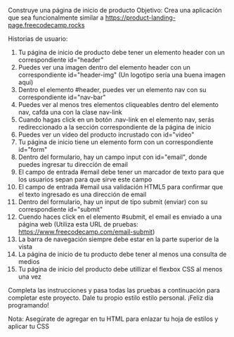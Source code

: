 Construye una página de inicio de producto
Objetivo: Crea una aplicación que sea funcionalmente similar a https://product-landing-page.freecodecamp.rocks

Historias de usuario:

1. Tu página de inicio de producto debe tener un elemento header con un correspondiente id="header"
2. Puedes ver una imagen dentro del elemento header con un correspondiente id="header-img" (Un logotipo sería una buena imagen aquí)
3. Dentro el elemento #header, puedes ver un elemento nav con su correspondiente id="nav-bar"
4. Puedes ver al menos tres elementos cliqueables dentro del elemento nav, cafda una con la clase nav-link
5. Cuando hagas click en un botón .nav-link en el elemento nav, serás redireccionado a la sección correspondiente de la página de inicio
6. Puedes ver un vídeo del producto incrustado con id="video"
7. Tu página de inicio tiene un elemento form con un correspondiente id="form"
8. Dentro del formulario, hay un campo input con id="email", donde puedes ingresar tu dirección de email
9. El campo de entrada #email debe tener un marcador de texto para que los usuarios sepan para que sirve este campo
10. El campo de entrada #email usa validación HTML5 para confirmar que el texto ingresado es una dirección de email
11. Dentro del formulario, hay un input de tipo submit (enviar) con su correspondiente id="submit"
12. Cuendo haces click en el elemento #submit, el email es enviado a una página web (Utiliza esta URL de pruebas: https://www.freecodecamp.com/email-submit)
13. La barra de navegación siempre debe estar en la parte superior de la vista
14. La página de inicio de tu producto debe tener al menos una consulta de medios
15. Tu página de inicio del producto debe utillizar el flexbox CSS al menos una vez

Completa las instrucciones y pasa todas las pruebas a continuación para completar este proyecto. Dale tu propio estilo estilo personal. ¡Feliz día programando!

Nota: Asegúrate de agregar <link rel="stylesheet" href="styles.css"> en tu HTML para enlazar tu hoja de estilos y aplicar tu CSS